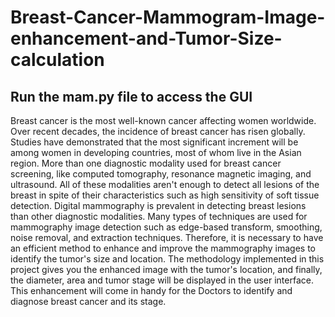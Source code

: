 # Breast-Cancer-Mammogram-Image-enhancement-and-Tumor-Size-calculation

## Run the mam.py file to access the GUI


Breast cancer is the most well-known cancer affecting women worldwide. Over recent decades, the incidence of breast cancer has risen globally. Studies have demonstrated that the most significant increment will be among women in developing countries, most of whom live in the Asian region.  More than one diagnostic modality used for breast cancer screening, like computed tomography, resonance magnetic imaging, and ultrasound. All of these modalities aren't enough to detect all lesions of the breast in spite of their characteristics such as high sensitivity of soft tissue detection. Digital mammography is prevalent in detecting breast lesions than other diagnostic modalities.
Many types of techniques are used for mammography image detection such as edge-based transform, smoothing, noise removal, and extraction techniques. Therefore, it is necessary to have an efficient method to enhance and improve the mammography images to identify the tumor's size and location.
The methodology implemented in this project gives you the enhanced image with the tumor's location, and finally, the diameter, area and tumor stage will be displayed in the user interface. This enhancement will come in handy for the Doctors to identify and diagnose breast cancer and its stage.
